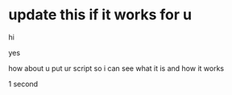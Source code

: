 # update this if it works for u 
hi

yes

how about u put ur script so i can see what it is and how it works


1 second 
